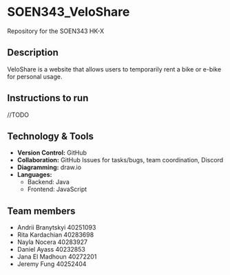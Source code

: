 # SOEN343_VeloShare
Repository for the SOEN343 HK-X

## Description
VeloShare is a website that allows users to temporarily rent a bike or e-bike for personal usage.

## Instructions to run
//TODO

## Technology & Tools
- **Version Control:** GitHub   
- **Collaboration:** GitHub Issues for tasks/bugs, team coordination, Discord 
- **Diagramming:** draw.io
- **Languages:**
  - Backend: Java 
  - Frontend: JavaScript 

## Team members

- Andrii Branytskyi 40251093  
- Rita Kardachian 40283698  
- Nayla Nocera 40283927  
- Daniel Ayass 40232853  
- Jana El Madhoun 40272201  
- Jeremy Fung 40252404  
